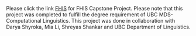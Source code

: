 Please click the link [FHIS](https://github.com/miataigeli/capstone_FHIS) for FHIS Capstone Project.
Please note that this project was completed to fulfill the degree requirement of UBC MDS-Computational Linguistics.
This project was done in collaboration with Darya Shyroka, Mia Li, Shreyas Shankar and UBC Department of Linguistics.  